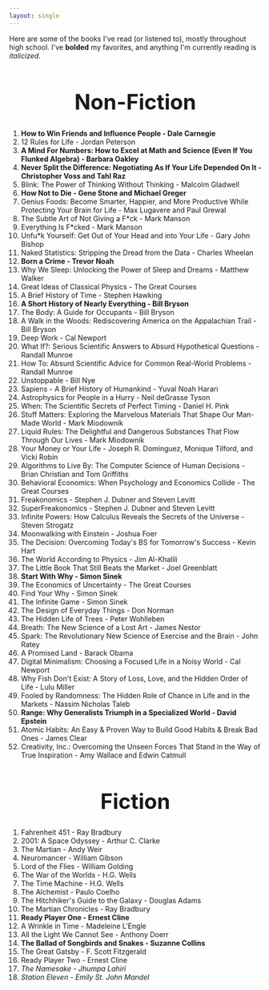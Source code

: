 ```yaml
---
layout: single
---
```


Here are some of the books I've read (or listened to), mostly throughout high school. I've **bolded** my favorites, and anything I'm currently reading is _italicized_.

<h1 id="Stanford-AI" style="font-size: 3em; text-align: center">Non-Fiction</h1>

1. **How to Win Friends and Influence People - Dale Carnegie**
2. 12 Rules for Life - Jordan Peterson
3. **A Mind For Numbers: How to Excel at Math and Science (Even If You Flunked Algebra) - Barbara Oakley**
4. **Never Split the Difference: Negotiating As If Your Life Depended On It - Christopher Voss and Tahl Raz**
5. Blink: The Power of Thinking Without Thinking - Malcolm Gladwell
6. **How Not to Die - Gene Stone and Michael Greger**
7. Genius Foods: Become Smarter, Happier, and More Productive While Protecting Your Brain for Life - Max Lugavere and Paul Grewal
8. The Subtle Art of Not Giving a F*ck - Mark Manson
9. Everything Is F*cked - Mark Manson
10. Unfu*k Yourself: Get Out of Your Head and into Your Life - Gary John Bishop
11. Naked Statistics: Stripping the Dread from the Data - Charles Wheelan
12. **Born a Crime - Trevor Noah**
13. Why We Sleep: Unlocking the Power of Sleep and Dreams - Matthew Walker
14. Great Ideas of Classical Physics - The Great Courses
15. A Brief History of Time - Stephen Hawking
16. **A Short History of Nearly Everything - Bill Bryson**
17. The Body: A Guide for Occupants - Bill Bryson
18. A Walk in the Woods: Rediscovering America on the Appalachian Trail - Bill Bryson
19. Deep Work - Cal Newport
20. What If?: Serious Scientific Answers to Absurd Hypothetical Questions - Randall Munroe
21. How To: Absurd Scientific Advice for Common Real-World Problems - Randall Munroe
22. Unstoppable - Bill Nye
23. Sapiens - A Brief History of Humankind - Yuval Noah Harari
24. Astrophysics for People in a Hurry - Neil deGrasse Tyson
25. When: The Scientific Secrets of Perfect Timing - Daniel H. Pink
26. Stuff Matters: Exploring the Marvelous Materials That Shape Our Man-Made World - Mark Miodownik
27. Liquid Rules: The Delightful and Dangerous Substances That Flow Through Our Lives - Mark Miodownik
28. Your Money or Your Life - Joseph R. Dominguez, Monique Tilford, and Vicki Robin
29. Algorithms to Live By: The Computer Science of Human Decisions - Brian Christian and Tom Griffiths
30. Behavioral Economics: When Psychology and Economics Collide - The Great Courses
31. Freakonomics - Stephen J. Dubner and Steven Levitt
32. SuperFreakonomics - Stephen J. Dubner and Steven Levitt
33. Infinite Powers: How Calculus Reveals the Secrets of the Universe - Steven Strogatz
34. Moonwalking with Einstein - Joshua Foer
35. The Decision: Overcoming Today's BS for Tomorrow's Success - Kevin Hart
36. The World According to Physics - Jim Al-Khalili
37. The Little Book That Still Beats the Market - Joel Greenblatt
38. **Start With Why - Simon Sinek**
39. The Economics of Uncertainty - The Great Courses
40. Find Your Why - Simon Sinek
41. The Infinite Game - Simon Sinek
42. The Design of Everyday Things - Don Norman
43. The Hidden Life of Trees - Peter Wohlleben
44. Breath: The New Science of a Lost Art - James Nestor
45. Spark: The Revolutionary New Science of Exercise and the Brain - John Ratey
46. A Promised Land - Barack Obama
47. Digital Minimalism: Choosing a Focused Life in a Noisy World - Cal Newport
48. Why Fish Don't Exist: A Story of Loss, Love, and the Hidden Order of Life - Lulu Miller
49. Fooled by Randomness: The Hidden Role of Chance in Life and in the Markets - Nassim Nicholas Taleb
50. **Range: Why Generalists Triumph in a Specialized World - David Epstein**
51. Atomic Habits: An Easy & Proven Way to Build Good Habits & Break Bad Ones - James Clear
52. Creativity, Inc.: Overcoming the Unseen Forces That Stand in the Way of True Inspiration - Amy Wallace and Edwin Catmull

<h1 id="Stanford-AI" style="font-size: 3em; text-align: center">Fiction</h1>

1. Fahrenheit 451 - Ray Bradbury
2. 2001: A Space Odyssey - Arthur C. Clarke
3. The Martian - Andy Weir
4. Neuromancer - William Gibson
5. Lord of the Flies - William Golding
6. The War of the Worlds - H.G. Wells
7. The Time Machine - H.G. Wells
8. The Alchemist - Paulo Coelho
9. The Hitchhiker's Guide to the Galaxy - Douglas Adams
10. The Martian Chronicles - Ray Bradbury
11. **Ready Player One - Ernest Cline**
12. A Wrinkle in Time - Madeleine L'Engle
13. All the Light We Cannot See - Anthony Doerr
14. **The Ballad of Songbirds and Snakes - Suzanne Collins**
15. The Great Gatsby - F. Scott Fitzgerald
16. Ready Player Two - Ernest Cline
17. *The Namesake - Jhumpa Lahiri*
18. *Station Eleven - Emily St. John Mandel*
